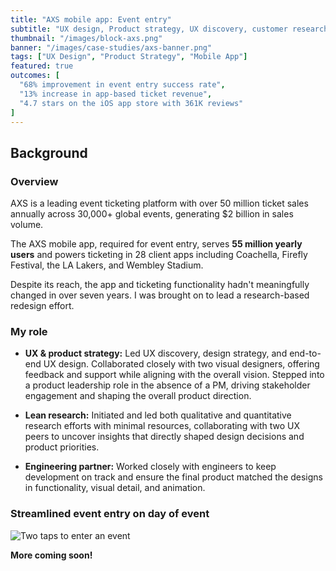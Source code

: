```yaml
---
title: "AXS mobile app: Event entry"
subtitle: "UX design, Product strategy, UX discovery, customer research"
thumbnail: "/images/block-axs.png"
banner: "/images/case-studies/axs-banner.png"
tags: ["UX Design", "Product Strategy", "Mobile App"]
featured: true
outcomes: [
  "68% improvement in event entry success rate",
  "13% increase in app-based ticket revenue",
  "4.7 stars on the iOS app store with 361K reviews"
]
---
```


## Background

### Overview

AXS is a leading event ticketing platform with over 50 million ticket sales annually across 30,000+ global events, generating $2 billion in sales volume.

The AXS mobile app, required for event entry, serves **55 million yearly users** and powers ticketing in 28 client apps including Coachella, Firefly Festival, the LA Lakers, and Wembley Stadium.

Despite its reach, the app and ticketing functionality hadn't meaningfully changed in over seven years. I was brought on to lead a research-based redesign effort.

### My role

- **UX & product strategy:** Led UX discovery, design strategy, and end-to-end UX design. Collaborated closely with two visual designers, offering feedback and support while aligning with the overall vision. Stepped into a product leadership role in the absence of a PM, driving stakeholder engagement and shaping the overall product direction.

- **Lean research:** Initiated and led both qualitative and quantitative research efforts with minimal resources, collaborating with two UX peers to uncover insights that directly shaped design decisions and product priorities.

- **Engineering partner:** Worked closely with engineers to keep development on track and ensure the final product matched the designs in functionality, visual detail, and animation.

### Streamlined event entry on day of event

![Two taps to enter an event](/images/case-studies/axs-dayof-entry.png)

**More coming soon!**
